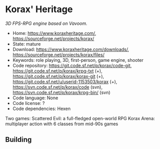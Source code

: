 # Korax' Heritage

_3D FPS-RPG engine based on Vavoom._

- Home: https://www.koraxheritage.com/, https://sourceforge.net/projects/korax/
- State: mature
- Download: https://www.koraxheritage.com/downloads/, https://sourceforge.net/projects/korax/files/
- Keywords: role playing, 3D, first-person, game engine, shooter
- Code repository: https://git.code.sf.net/p/korax/code-git, https://git.code.sf.net/p/korax/krpg-txt (+), https://git.code.sf.net/p/korax/korax-git (+), https://git.code.sf.net/u/userid-1153503/korax (+), https://svn.code.sf.net/p/korax/code (svn), https://svn.code.sf.net/p/korax/krpg-bin/ (svn)
- Code language: None
- Code license: ?
- Code dependencies: Hexen

Two games:
Scattered Evil: a full-fledged open-world RPG
Korax Arena: multiplayer action with 6 classes from mid-90s games

## Building

